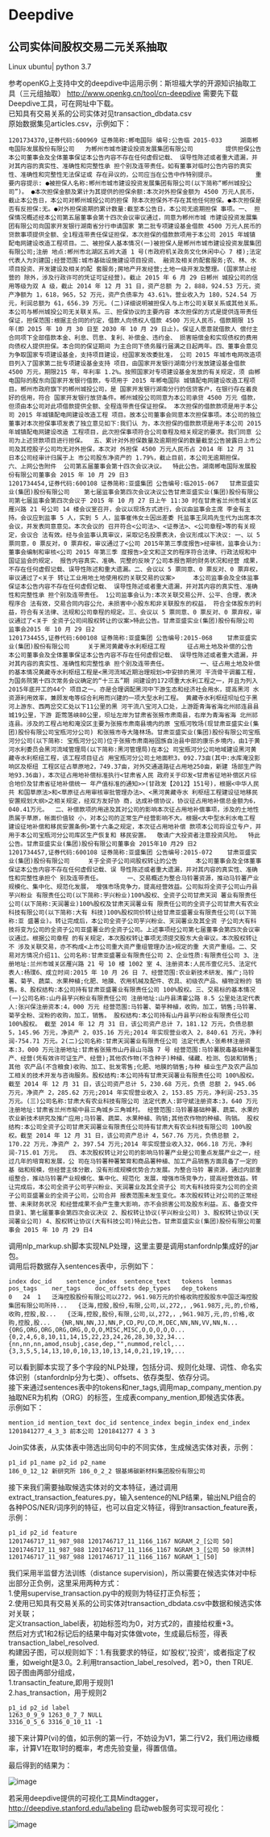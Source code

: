 # Deepdive
## 公司实体间股权交易二元关系抽取   

Linux ubuntu| python 3.7    

参考openKG上支持中文的deepdive中运用示例：斯坦福大学的开源知识抽取工具（三元组抽取） http://www.openkg.cn/tool/cn-deepdive 需要先下载Deepdive工具，可在网址中下载。       
已知具有交易关系的公司实体对见transaction_dbdata.csv         
原始数据集见articles.csv，示例如下：    
```
1201734370,证券代码:600969 证券简称:郴电国际 编号:公告临 2015-033     湖南郴电国际发展股份有限公司   为郴州市城市建设投资发展集团有限公司         提供担保公告     本公司董事会及全体董事保证本公告内容不存在任何虚假记载、 误导性陈述或者重大遗漏，并对其内容的真实性、准确性和完整性承 担个别及连带责任。如有董事对临时公告内容的真实性、准确性和完整性无法保证或 存在异议的，公司应当在公告中作特别提示。           重要内容提示: ●被担保人名称:郴州市城市建设投资发展集团有限公司(以下简称“郴州城投公司”)。 ●本次担保金额及累计为其提供的担保余额:本次对外担保金额为 4500 万元人民币，截止本公告日，本公司对郴州城投公司的担保 除本次担保外不存在其他任何担保。●本次担保是否有反担保:无。●对外担保逾期的累计数量:截至本公告日，本公司无逾期担保 事项。一、 担保情况概述经本公司第五届董事会第十四次会议审议通过，同意为郴州市城 市建设投资发展集团有限公司向国家开发银行湖南省分行申请国家 第二批专项建设基金借款 4500 万元人民币的贷款事项提供全额、全1程连带责任保证担保，本次担保的借款款项用于本公司 2015 年城镇 配电网建设改造工程项目。二、被担保人基本情况(一)被担保人是郴州市城市建设投资发展集团有限公司;注册 地点:郴州市北湖区五岭大道 1 号(市政府机关政务文化休闲中心 7 楼);法定代表人为刘建国;经营范围:城市基础设施建设项目投资、 融资及相关的配套服务;农、林、水项目投资、开发建设及相关的配 套服务;房地产开发经营;土地一级开发及整理。(国家禁止经营的 除外，涉及行政许可的凭证可证经营)。截止 2015 年 6 月 29 日郴州 城投公司的信用等级为双 A 级，截止 2014 年 12 月 31 日，资产总额 为 2，888，924.53 万元，资产净额为 1，618，965，52 万元，资产负债率为 43.61%，营业收入为 180，524.54 万元，利润总额为 61，656.39 万元。(二)详细说明被担保人与上市公司关联关系或其他关系。 本公司与郴州城投公司无关联关系。三、担保协议的主要内容 本次担保的方式是提供连带责任保证，担保范围:根据主合同的约定，借款人向债权人借款 4500 万元人民币，借款期限 15 年(即 2015 年 10 月 30 日至 2030 年 10 月 29 日止)。保证人愿意就借款人 偿付主合同项下全部借款本金、利息、罚息、复利、补偿金、违约金、 损害赔偿金和实现债权的费用向债权人提供担保。本合同的保证期间 为主合同下债务履行届满之日起两年。四、董事会意见为争取国家专项建设基金，支持项目建设，经国家发改委批准， 公司 2015 年城市电网改造项目列入了国家第二批专项建设基金支持 项目，由国家开发银行湖南分行发放建设基金借款 4500 万元，期限215 年，年利率 1.2%。按照国家对专项建设基金发放的有关规定，须 由郴电国际的股东向国家开发银行借款，专项用于 2015 年郴电国际 城镇配电网建设改造工程项目。郴州市政府旗下的郴州城投公司，是 国家开发银行湖南分行的信贷客户，在银行存在着良好的信用，符合 国家开发银行放贷条件。郴州城投公司同意为本公司承贷 4500 万元 借款，但须由本公司对此项借款提供全额、全程连带责任保证担保。 本次担保的借款款项是用于本公司 2015 年城镇配电网建设改造工程 项目。故本公司董事会同意本次担保事项。本公司的独立董事对本次担保事项发表了独立意见如下:我们认 为，本次担保的借款款项是用于本公司 2015 年城镇配电网建设改造 工程项目，此次担保事项符合公司章程及相关规定的要求。我们同意 公司为上述贷款项目进行担保。  五、累计对外担保数量及逾期担保的数量截至公告披露日上市公司及其控股子公司均无对外担保，本次对 外担保 4500 万元人民币占 2014 年 12 月 31 日本公司经审计归属于上 市公司股东净资产的 1.79%，截止目前，本公司无逾期担保。  六、上网公告附件  公司第五届董事会第十四次会议决议。  特此公告。湖南郴电国际发展股份有限公司董事会 2015 年 10 月 29 日3    
1201734454,证券代码:600108 证券简称:亚盛集团 公告编号:临2015-067   甘肃亚盛实业(集团)股份有限公司    第七届监事会第四次会议决议公告甘肃亚盛实业(集团)股份有限公司第七届监事会第四次会议于 2015 年 10 月 27 日上午 11:30 时在甘肃省兰州市城关区雁兴路 21 号公司 14 楼会议室召开，会议以现场方式进行，会议由监事会主席 李金有主持。会议应到监事 5 人，实到 5 人，监事崔伟女士因出差委 托监事王凤鸣先生代为出席本次会议，并发表同意意见。本次会议的 召开符合<公司法>、<证券法>、<公司章程>等的有关规定，会议合 法有效。经与会监事认真审议，采取记名投票表决，会议形成以下决议: 一、以 5 票同意，0 票反对，0 票弃权，审议通过了<公司 2015年第三季度报告>经审核，监事会认为:董事会编制和审核<公司 2015 年第三季 度报告>全文和正文的程序符合法律、行政法规和中国证监会的规定， 报告内容真实、准确、完整的反映了公司本报告期的财务状况和经营 成果，不存在任何虚假记载、误导性陈述和重大遗漏。二、会议以 5 票同意、0 票反对、0 票弃权，审议通过了<关于 转让工业用地土地使用权的关联交易的议案>     本公司监事会及全体监事保证本公告内容不存在任何虚假记载、 误导性陈述或者重大遗漏，并对其内容的真实性、准确性和完整性承 担个别及连带责任。 1公司监事会认为:本次关联交易公开、公平、合理，表决程序合 法有效，交易合同内容公允，未损害中小股东和非关联股东的权益， 符合全体股东的利益，符合有关法律、法规和公司章程的规定。三、会议以 5 票同意、0 票反对、0 票弃权，审议通过了<关于 全资子公司间股权转让的议案>特此公告。甘肃亚盛实业(集团)股份有限公司 监事会2015 年 10 月 29 日2    
1201734455,证券代码:600108 证券简称:亚盛集团 公告编号:2015-068    甘肃亚盛实业(集团)股份有限公司     关于黑河黄藏寺水利枢纽工程      征占用土地及补偿的公告     本公司董事会及全体董事保证本公告内容不存在任何虚假记载、 误导性陈述或者重大遗漏，并对其内容的真实性、准确性和完整性承 担个别及连带责任。         一、征占用土地及补偿的基本情况黄藏寺水利枢纽工程是<黑河流域近期治理规划>中安排的黑河 干流骨干调蓄工程，为国务院第十四次常务会议确定的“十三五”期 间建设的172项重大水利工程之一，并且为列入2015年底开工的44个 项目之一。亦是合理调配黑河中下游生态和经济社会用水，提高黑河 水资源利用效率，兼顾发电等综合利用而兴建的一项大型水利工程。 黄藏寺水利枢纽坝址位于黑河上游东、西两岔交汇处以下11公里的黑 河干流八宝河入口处，上游距青海省海北州祁连县县城19公里，下游 距莺落峡80公里，坝址左岸为甘肃省张掖市肃南县，右岸为青海省海 北州祁连县。涉及的工程占地和淹没区主要为张掖市肃南县境内的原 宝瓶河牧场(现甘肃亚盛实业(集团)股份有限公司宝瓶河分公司) 和张掖市寺大隆林场。甘肃亚盛实业(集团)股份有限公司宝瓶河分公司(以下简称: 宝瓶河分公司)位于张掖市肃南裕固族自治县中部的康乐乡境内，由1于黄河水利委员会黑河流域管理局(以下简称:黑河管理局)在本公 司宝瓶河分公司地域建设黑河黄藏寺水利枢纽工程，该工程项目征占 用宝瓶河分公司土地面积3，092.73亩(其中:水库淹没影响区及枢纽 工程区征占草原地2，749.37亩，对外交通道路征占用地250亩，新建 场部生产购地93.36亩)，本次征占用地补偿标准执行<甘肃省人民 政府关于印发<甘肃省征地补偿区片综合地价及甘肃省征地补偿统一 年产值标准的通知>>(甘政发【2012】151号)，根据<中华人民共 和国草原法>和<草原征占用审核审批管理办法>、<黑河黄藏寺水 利枢纽工程建设征地移民安置规划大纲>之相关规定，经双方友好协 商，达成补偿协议，协议征占用地补偿总金额为6，040.41万元。  二、补偿款项的用途及其对公司的影响本次征占用地补偿事项，涉及的土地性质属于草原，帐面价值较 小，对本公司的正常生产经营影响不大。根据<大中型水利水电工程 建设征地补偿和移民安置条例>第十六条之规定，本次征占用地补偿 款项本公司将设立专户，并用于本公司宝瓶河分公司库区生产恢复和 移民安置。  敬请广大投资者注意投资风险。  特此公告。甘肃亚盛实业(集团)股份有限公司董事会 2015年10 月29 日2   
1201734457,证券代码:600108 证券简称:亚盛集团 公告编号:2015-072    甘肃亚盛实业(集团)股份有限公司     关于全资子公司间股权转让的公告     本公司董事会及全体董事保证本公告内容不存在任何虚假记载、误 导性陈述或者重大遗漏，并对其内容的真实性、准确性和完整性承担个 别及连带责任。       一、交易概述为整合马铃薯资源，推动马铃薯产业规模化、集中化、规范化发展， 增强市场竞争力，提高经营效益。公司拟将全资子公司山丹县芋兴粉业 有限责任公司(以下简称:芋兴粉业)100%股权、全资子公司甘肃天润 薯业有限责任公司(以下简称:天润薯业)100%股权及甘肃天润薯业有 限责任公司的全资子公司甘肃大有农业科技有限公司(以下简称:大有 科技)100%股权同价转让给甘肃亚盛薯业有限责任公司(以下简称:亚 盛薯业)。转让完成后，本公司全资子公司芋兴粉业、天润薯业及其全资 子公司大有科技将变为公司的全资子公司亚盛薯业的全资子公司。上述事项经公司第七届董事会第四次会议审议通过。根据公司章程 的有关规定，本次股权转让事项无须提交股东大会审议。本次股权转让不 涉及关联交易，亦不构成<上市公司重大资产重组管理办法>规定的重 大资产重组。二、交易对方情况介绍11、公司名称:甘肃亚盛薯业有限责任公司 2、企业性质:有限责任公司 3、注册地址:兰州市城关区雁兴路 21 号 10 楼 1002 室 4、注册资本:人民币壹亿元5、法定代表人:杨璞6、成立时间:2015 年 10 月 26 日 7、经营范围:农业新技术研发、推广;马铃薯、菊芋、蔬菜、水果种植;化肥、地膜、农用机械及配件、农具、初级农产品、植物淀粉的 销售。8、股权结构:本公司持有甘肃亚盛薯业有限责任公司 100%股权。三、交易标的基本情况(一)公司名称:山丹县芋兴粉业有限责任公司 注册地址:山丹县清霍公路 8.5 公里处法定代表人:张兴保注册资本:4，000 万元 经营范围:马铃薯、菊芋种植，收购，加工，销售;马铃薯、菊芋全粉、淀粉的收购，加工，销售。 股权结构:本公司持有山丹县芋兴粉业有限责任公司 100%股权。 截至 2014 年 12 月 31 日，该公司资产总计 7，181.12 万元，负债总额 5，145.96 万元，净资产 2，035.16 万元;2014 年实现营业收入 2，840.61 万元，净利润-754.71 万元。2(二)公司名称:甘肃天润薯业有限责任公司 法定代表人:张希林注册资本:3，000 万元注册地址:甘肃省张掖市山丹县山马路 7 号 经营范围:马铃薯脱毒基础种薯生产、经营(凭有效许可证生产、经营);其他农作物(不含种子)种植、储藏、检测、包装和销售;其他 农产品(不含粮食)收购、加工、批发零售;化肥、地膜的销售;与种 植业生产及农产品加工相关的技术开发与咨询服务。股权结构:本公司持有甘肃天润薯业有限责任公司 100%股权。截至 2014 年 12 月 31 日，该公司资产总计 5，230.68 万元，负债 总额 2，945.06 万元，净资产 2，285.62 万元;2014 年实现营业收入 2，153.85 万元，净利润-253.35 万元。(三)公司名称:甘肃大有农业科技有限公司 法定代表人:郭守斌注册资本:3，640 万元 注册地址:甘肃省兰州市榆中县三角城乡三角城村。 经营范围:马铃薯基础种薯、蔬菜、水果的农业新技术研究及推广应用;马铃薯、蔬菜、水果种植、购销;其他农作物的种植、购销。 股权结构:本公司全资子公司甘肃天润薯业有限责任公司持有甘肃大有农业科技有限公司 100%股权。截至 2014 年 12 月 31 日，该公司资产总计 4，567.76 万元，负债总额 2，170.22 万元，净资产 2，397.54 万元;2014 年实现营业收入32，066.18 万元，净利润-715.01 万元。  四、本次股权转让对公司的影响马铃薯产业是公司重点发展产业之一，经过几年的培育和发展，公 司在马铃薯种薯繁育和商品薯种植、加工产品销售方面具备了一定的基 础和规模，但经营主体分散，没有形成规模优势合力发展。为整合马铃 薯资源，通过内部重组整合，推动马铃薯产业规模化、集中化、规范化 发展，增强市场竞争力，提高经营效益。转让完成后，本公司全资子公司芋兴粉业、天润薯业及其全资子公 司大有科技将变为公司的全资子公司亚盛薯业的全资子公司，公司合并 报表范围未发生变化。本次股权转让对公司的正常经营、未来财务状况 和经营成果不会产生重大影响，亦不会损害公司及股东利益。五、备查文件目录1、第七届董事会第四次会议决议 2、股权转让协议(芋兴粉业公司) 3、股权转让协议(天润薯业公司) 4、股权转让协议(大有科技公司)特此公告。甘肃亚盛实业(集团)股份有限公司董事会 2015 年 10 月 29 日4    
```
调用nlp_markup.sh脚本实现NLP处理，这里主要是调用stanfordnlp集成好的jar包。          
调用后将数据存入sentences表中，示例如下：   

```
index doc_id	sentence_index	sentence_text	tokens	lemmas	pos_tags	ner_tags	doc_offsets	dep_types	dep_tokens    
0	24	1	泛海控股股份有限公司以272，961.98万元的价格收购控股股东中国泛海控股集团有限公司所持...	{泛海,控股,股份,有限,公司,以,272,，,961.98万,元,的,价格,收购,控股,股...	{泛海,控股,股份,有限,公司,以,272,，,961.98万,元,的,价格,收购,控股,股...	{NR,NN,NN,JJ,NN,P,CD,PU,CD,M,DEC,NN,NN,VV,NN,N...	{ORG,ORG,ORG,ORG,ORG,O,O,O,MISC,MISC,O,O,O,O,O...	{0,2,4,6,8,10,11,14,15,22,23,24,26,28,30,32,34...	{nn,nn,nn,amod,nsubj,case,dep,"",nummod,relcl,...	{3,3,5,5,14,13,10,0,10,13,10,13,14,0,21,19,19,...   
```

可以看到脚本实现了多个字段的NLP处理，包括分词、规则化处理、词性、命名实体识别（stanfordnlp分为七类）、offsets、依存类型、依存分词。    
接下来通过sentences表中的tokens和ner_tags,调用map_company_mention.py抽取NER为机构（ORG）的标签，生成表company_mention,即候选实体表。    
示例如下：   
```
mention_id mention_text doc_id sentence_index begin_index end_index   
1201841277_4_3_3 前本公司 1201841277 4 3 3    
```

Join实体表，从实体表中筛选出同句中的不同实体，生成候选实体对表，示例：   
```
p1_id p1_name p2_id p2_name   
186_0_12_12 新研究所 186_0_2_2 银基烯碳新材料集团股份有限公司    
```
接下来我们需要抽取候选实体对的文本特征，通过调用extract_transaction_features.py，输入sentence的NLP结果，输出NLP组合的各种POS/NER/词序列的特征，也可以自定义特征，得到transaction_feature表，示例：   
```
p1_id p2_id feature
1201746717_11_987_988 1201746717_11_1166_1167 NGRAM_2_[公司 50]   
1201746717_11_987_988 1201746717_11_1166_1167 NGRAM_3_[公司 50 徐洪林]   
1201746717_11_987_988 1201746717_11_1166_1167 NGRAM_1_[50]    
```
我们采用半监督方法训练（distance supervision)，所以需要在候选实体对中标出部分正负例，这里采用两种方式：        
1.使用supervise_transaction.py中的规则为特征打正负标签；    
2.使用已知具有交易关系的公司实体对transaction_dbdata.csv中数据和候选实体对关联；      
定义transaction_label表，初始标签均为0，对方式2的，直接给权重+3。      
然后对方式1和2标记后的结果中每对实体做vote，生成最后标签，得表transaction_label_resolved.      
构建因子图，可以规则如下：1.有我要求的特征，如'股权','投资'，或者指定了权重，如weight是3.0。2.利用transaction_label_resolved，若>0，then TRUE.   
因子图由两部分组成，    
1.transactin_feature,即用于规则1   
2.has_transaction，用于规则2   
```
p1_id p2_id label   
1263_0_9_9 1263_0_7_7 NULL   
3316_0_5_6 3316_0_10_11 -1    
```
接下来计算P(vi)的值，如示例的第一行，不妨设为V1，第二行V2，我们用边缘概率，计算V1在取1时的概率，考虑先验变量，得置信值。    

最后得到的结果为：

![image](https://github.com/TomatoTang/Deepdive_/blob/master/image/image1.png)

若采用deepdive提供的可视化工具Mindtagger，http://deepdive.stanford.edu/labeling 启动web服务可实现可视化：

![image](https://github.com/TomatoTang/Deepdive_/blob/master/image/image2.png)




